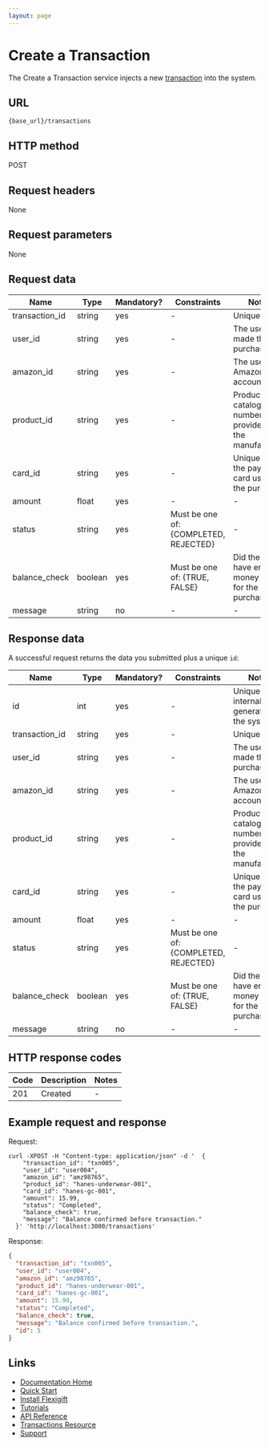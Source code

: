 ```yaml
---
layout: page
---
```


# Create a Transaction

The Create a Transaction service injects a new [transaction](index.md) into the system.

## URL

```shell
{base_url}/transactions
```

## HTTP method

POST

## Request headers

None

## Request parameters

None

## Request data

| Name           | Type          | Mandatory? | Constraints | Notes |
| -------------  | ------------- | ---        | ---         | ---   |
| transaction_id | string        | yes        | -           | Unique ID. |
| user_id        | string        | yes        | -           | The user who made the purchase.    |
| amazon_id      | string        | yes        | -           | The user's Amazon account ID.      |
| product_id     | string        | yes        | -           | Product catalog number provided by the manufacturer. |
| card_id        | string        | yes        | -           | Unique ID of the payment card used for the purchase. |
| amount         | float          | yes        | -           | - |
| status         | string        | yes        | Must be one of: {COMPLETED, REJECTED} | - |
| balance_check  | boolean       | yes        | Must be one of: {TRUE, FALSE} | Did the card have enough money to pay for the purchase? |
| message        | string        | no         | -           | - |

## Response data

A successful request returns the data you submitted plus a unique ```id```:

| Name           | Type          | Mandatory? | Constraints | Notes |
| -------------  | ------------- | ---        | ---         | ---   |
| id             | int           | yes        | -           | Unique internal ID generated by the system. |
| transaction_id | string        | yes        | -           | Unique ID. |
| user_id        | string        | yes        | -           | The user who made the purchase.    |
| amazon_id      | string        | yes        | -           | The user's Amazon account ID.      |
| product_id     | string        | yes        | -           | Product catalog number provided by the manufacturer. |
| card_id        | string        | yes        | -           | Unique ID of the payment card used for the purchase. |
| amount         | float          | yes        | -           | - |
| status         | string        | yes        | Must be one of: {COMPLETED, REJECTED} | - |
| balance_check  | boolean       | yes        | Must be one of: {TRUE, FALSE} | Did the card have enough money to pay for the purchase? |
| message        | string        | no         | -           | - |

## HTTP response codes

| Code          | Description   | Notes |
| ------------- | ------------- | ---   |
| 201           | Created       | -     |

## Example request and response

Request:

```shell
curl -XPOST -H "Content-type: application/json" -d '  {
    "transaction_id": "txn005",
    "user_id": "user004",
    "amazon_id": "amz98765",
    "product_id": "hanes-underwear-001",
    "card_id": "hanes-gc-001",
    "amount": 15.99,
    "status": "Completed",
    "balance_check": true,
    "message": "Balance confirmed before transaction."
  }' 'http://localhost:3000/transactions'
```

Response:

```json
{
  "transaction_id": "txn005",
  "user_id": "user004",
  "amazon_id": "amz98765",
  "product_id": "hanes-underwear-001",
  "card_id": "hanes-gc-001",
  "amount": 15.99,
  "status": "Completed",
  "balance_check": true,
  "message": "Balance confirmed before transaction.",
  "id": 5
}
```

## Links

* [Documentation Home](../../index.md)
* [Quick Start](../../quickstart.md)
* [Install Flexigift](../../setup.md)
* [Tutorials](../../tutorials/index.md)
* [API Reference](../../api/index.md)
* [Transactions Resource](index.md)
* [Support](mailto:support@example.com)